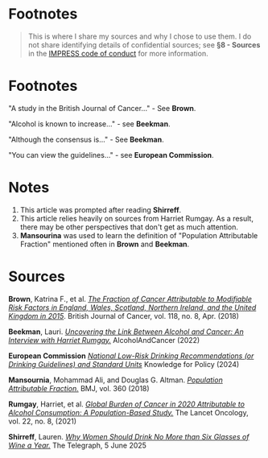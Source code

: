 # Footnotes

> This is where I share my sources and why I chose to use them. I do not share identifying details of confidential sources; see **§8 - Sources** in the [IMPRESS code of conduct](https://www.impressorg.com/standards/impress-standards-code/our-standards-code/) for more information.

# Footnotes
"A study in the British Journal of Cancer..." -  See **Brown**.

"Alcohol is known to increase..." - see **Beekman**.

"Although the consensus is..." - See **Beekman**.

"You can view the guidelines..." - see **European Commission**.

# Notes
1. This article was prompted after reading **Shirreff**.
2. This article relies heavily on sources from Harriet Rumgay. As a result, there may be other perspectives that don't get as much attention.
3. **Mansourina** was used to learn the definition of "Population Attributable Fraction" mentioned often in **Brown** and **Beekman**.

# Sources
**Brown**, Katrina F., et al. [*The Fraction of Cancer Attributable to Modifiable Risk Factors in England, Wales, Scotland, Northern Ireland, and the United Kingdom in 2015*](https://doi.org/10.1038/s41416-018-0029-6). British Journal of Cancer, vol. 118, no. 8, Apr. (2018) 

**Beekman**, Lauri. [*Uncovering the Link Between Alcohol and Cancer: An Interview with Harriet Rumgay.*](https://www.alcoholandcancer.eu/harrietrumgay) AlcoholAndCancer (2022) 

**European Commission** [*National Low-Risk Drinking Recommendations (or Drinking Guidelines) and Standard Units*](https://knowledge4policy.ec.europa.eu/health-promotion-knowledge-gateway/national-low-risk-drinking-recommendations-drinking-guidelines_en) Knowledge for Policy (2024) 

**Mansournia**, Mohammad Ali, and Douglas G. Altman. [*Population Attributable Fraction.*](https://doi.org/10.1136/bmj.k757) BMJ, vol. 360 (2018) 

**Rumgay**, Harriet, et al. [*Global Burden of Cancer in 2020 Attributable to Alcohol Consumption: A Population-Based Study.*](https://doi.org/10.1016/S1470-2045(21)00279-5) The Lancet Oncology, vol. 22, no. 8, (2021) 

**Shirreff**, Lauren. [*Why Women Should Drink No More than Six Glasses of Wine a Year.*](https://www.telegraph.co.uk/health-fitness/diet/alcohol/alcohol-women/) The Telegraph, 5 June 2025 